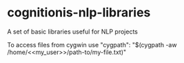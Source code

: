 cognitionis-nlp-libraries
==========================

A set of basic libraries useful for NLP projects

To access files from cygwin use "cygpath":  "$(cygpath -aw /home/<<my_user>>/path-to/my-file.txt)"
